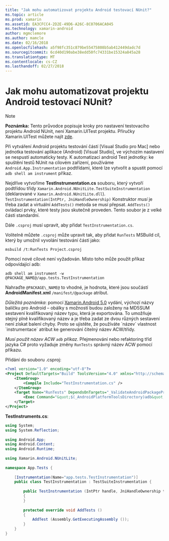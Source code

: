 ```yaml
---
title: "Jak mohu automatizovat projektu Android testovací NUnit?"
ms.topic: article
ms.prod: xamarin
ms.assetid: EA3CFCC4-2D2E-49D6-A26C-8C0706ACA045
ms.technology: xamarin-android
author: mgmclemore
ms.author: mamcle
ms.date: 02/16/2018
ms.openlocfilehash: a5f98fc351c879be55475808b5ab412449dadc7d
ms.sourcegitcommit: 6cd40d190abe38edd50fc74331be15324a845a28
ms.translationtype: MT
ms.contentlocale: cs-CZ
ms.lasthandoff: 02/27/2018
---
```

# <a name="how-do-i-automate-an-android-nunit-test-project"></a>Jak mohu automatizovat projektu Android testovací NUnit?

> [!NOTE]
> **Poznámka:** Tento průvodce popisuje kroky pro nastavení testovacího projektu Android NUnit, není Xamarin.UITest projektu. Příručky Xamarin.UITest můžete najít [zde](https://docs.microsoft.com/appcenter/test-cloud/preparing-for-upload/uitest).

Při vytváření Android projektu testování částí [Visual Studio pro Mac] nebo jednotka testování aplikace (Android) [Visual Studio], ve výchozím nastavení se nespustí automaticky testy.
K automatizaci android Test jednotky: ke spuštění testů NUnit na cílovém zařízení, používáme `Android.App.Instrumentation` podtřídami, které lze vytvořit a spustit pomocí `adb shell am instrument` příkaz.

Nejdříve vytvoříme **TestInstrumentation.cs** souboru, který vytvoří podtřídou třídy `Xamarin.Android.NUnitLite.TestSuiteInstrumentation` (deklarované v `Xamarin.Android.NUnitLite.dll`). `TestInstrumentation(IntPtr, JniHandleOwnership)` Konstruktor _musí_ je třeba zadat a virtuální `AddTests()` metoda se musí přepsat.
`AddTests()` ovládací prvky, které testy jsou skutečně proveden. Tento soubor je z velké části standardní.

Dále `.csproj` musí upravit, aby přidat `TestInstrumentation.cs`.

Volitelně můžete `.csproj` může upravit tak, aby přidat `RunTests` MSBuild cíl, který by umožnil vyvolání testování částí jako:

```shell
msbuild /t:RunTests Project.csproj
```

Pomocí nové cílové není vyžadován. Místo toho může použít příkaz odpovídající adb:

```shell
adb shell am instrument -w @PACKAGE_NAME@/app.tests.TestInstrumentation
```

Nahraďte `@PACKAGE\_NAME@` to vhodné, je hodnota, které jsou součástí **AndroidManifest.xml** `/manifest/@package` atribut.

*Důležitá poznámka*: pomocí [Xamarin.Android 5.0](https://developer.xamarin.com/releases/android/xamarin.android_5/xamarin.android_5.1/#Android_Callable_Wrapper_Naming) vydání, výchozí názvy balíčku pro Android – obálky s možností budou založeny na MD5SUM sestavení kvalifikovaný název typu, která je exportována. To umožňuje stejný plně kvalifikovaný název a je třeba zadat ze dvou různých sestavení není získat balení chyby. Proto se ujistěte, že používáte \`název\` vlastnost \`instrumentace\` atribut ke generování čitelný název ACW/třídy.

_Musí použít název ACW `adb` příkaz_. Přejmenování nebo refaktoring tříd jazyka C# proto vyžaduje změny `RunTests` správný název ACW pomocí příkazu.

Přidání do souboru .csproj:

```xml
<?xml version="1.0" encoding="utf-8"?>
<Project DefaultTargets="Build" ToolsVersion="4.0" xmlns="http://schemas.microsoft.com/developer/msbuild/2003">
    <ItemGroup>
        <Compile Include="TestInstrumentation.cs" />
    </ItemGroup>
    <Target Name="RunTests" DependsOnTargets="_ValidateAndroidPackageProperties">
        <Exec Command="&quot;$(_AndroidPlatformToolsDirectory)adb&quot; $(AdbTarget) $(AdbOptions) shell am instrument -w $(_AndroidPackage)/app.tests.TestInstrumentation" />
    </Target>
</Project>
```

**TestInstruments.cs**:

```cs 
using System;
using System.Reflection;
 
using Android.App;
using Android.Content;
using Android.Runtime;
 
using Xamarin.Android.NUnitLite;
 
namespace App.Tests {
 
    [Instrumentation(Name="app.tests.TestInstrumentation")]
    public class TestInstrumentation : TestSuiteInstrumentation {
 
        public TestInstrumentation (IntPtr handle, JniHandleOwnership transfer) : base (handle, transfer)
        {
        }
 
        protected override void AddTests ()
        {
            AddTest (Assembly.GetExecutingAssembly ());
        }
    }
}
```

